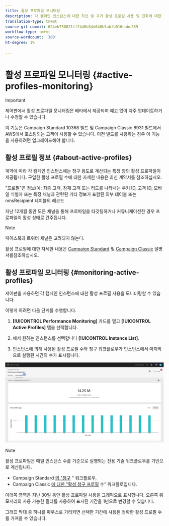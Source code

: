 ```yaml
---
title: 활성 프로파일 모니터링
description: 각 캠페인 인스턴스에 대한 최신 및 과거 활성 프로필 사용 및 진화에 대한 실시간 정보를 얻는 방법을 알아봅니다.
translation-type: tm+mt
source-git-commit: 024eb750021ff2446b34d648b5abfb016eabc289
workflow-type: tm+mt
source-wordcount: '389'
ht-degree: 1%

---
```



# 활성 프로파일 모니터링 {#active-profiles-monitoring}

>[!IMPORTANT]
>
>제어판에서 활성 프로파일 모니터링은 베타에서 제공되며 예고 없이 자주 업데이트하거나 수정할 수 있습니다.
>
>이 기능은 Campaign Standard 10368 빌드 및 Campaign Classic 8931 빌드에서 AWS에서 호스팅되는 고객이 사용할 수 있습니다. 이전 빌드를 사용하는 경우 이 기능을 사용하려면 업그레이드해야 합니다.

## 활성 프로필 정보 {#about-active-profiles}

계약에 따라 각 캠페인 인스턴스에는 청구 용도로 계산되는 특정 양의 활성 프로파일이 제공됩니다. 구입한 활성 프로필 수에 대한 자세한 내용은 최신 계약서를 참조하십시오.

&quot;프로필&quot;은 정보(예: 최종 고객, 잠재 고객 또는 리드를 나타내는 쿠키 ID, 고객 ID, 모바일 식별자 또는 특정 채널과 관련된 기타 정보가 포함된 외부 테이블 또는 nmsRecipient 테이블의 레코드

지난 12개월 동안 모든 채널을 통해 프로파일을 타깃팅하거나 커뮤니케이션한 경우 프로파일이 활성 상태로 간주됩니다.

>[!NOTE]
>
>페이스북과 트위터 채널은 고려되지 않는다.

활성 프로필에 대한 자세한 내용은 [Campaign Standard](https://docs.adobe.com/content/help/en/campaign-standard/using/profiles-and-audiences/managing-profiles/active-profiles.html) 및 [Campaign Classic](https://docs.adobe.com/content/help/en/campaign-classic/using/getting-started/profile-management/about-profiles.html#active-profiles) 설명서를참조하십시오.

## 활성 프로파일 모니터링 {#monitoring-active-profiles}

제어판을 사용하면 각 캠페인 인스턴스에 대한 활성 프로필 사용을 모니터링할 수 있습니다.

이렇게 하려면 다음 단계를 수행합니다.

1. **[!UICONTROL Performance Monitoring]** 카드를 열고 **[!UICONTROL Active Profiles]** 탭을 선택합니다.

1. 에서 원하는 인스턴스를 선택합니다 **[!UICONTROL Instance List]**.

1. 인스턴스에 의해 사용된 활성 프로필 수와 청구 워크플로우가 인스턴스에서 마지막으로 실행된 시간의 수가 표시됩니다.

![](assets/active-profiles-graph.png)

>[!NOTE]
>
>활성 프로파일은 매일 인스턴스 수를 기준으로 실행되는 전용 기술 워크플로우를 기반으로 계산됩니다.
>
>* Campaign Standard [의 &quot;청구](https://docs.adobe.com/help/en/campaign-standard/using/administrating/application-settings/technical-workflows.html) &quot; 워크플로우,
>* Campaign Classic [에 대한 &quot;활성 청구 프로필](https://docs.adobe.com/content/help/en/campaign-classic/using/automating-with-workflows/technical-workflows/deliveries.html) 수&quot; 워크플로입니다.


아래쪽 영역은 지난 30일 동안 활성 프로파일 사용을 그래픽으로 표시합니다. 오른쪽 위 모서리의 사용 가능한 필터를 사용하여 표시된 기간을 1년으로 변경할 수 있습니다.

그래프 막대 중 하나를 마우스로 가리키면 선택한 기간에 사용된 정확한 활성 프로필 수를 가져올 수 있습니다.
